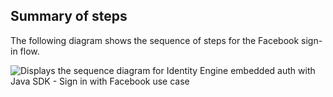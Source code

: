 ## Summary of steps

The following diagram shows the sequence of steps for the Facebook sign-in flow.

<div class="common-image-format">

![Displays the sequence diagram for Identity Engine embedded auth with Java SDK - Sign in with Facebook use case](/img/oie-embedded-sdk/oie-embedded-sdk-use-case-social-sign-in-java.png)

</div>
